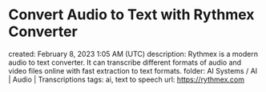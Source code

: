 # Convert Audio to Text with Rythmex Converter

created: February 8, 2023 1:05 AM (UTC)
description: Rythmex is a modern audio to text converter. It can transcribe different formats of audio and video files online with fast extraction to text formats.
folder: AI Systems / AI | Audio | Transcriptions
tags: ai, text to speech
url: https://rythmex.com
